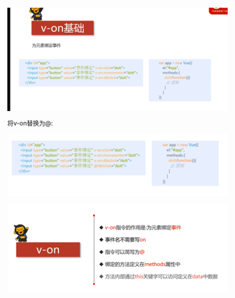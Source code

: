 ![1604044524124](assets/1604044524124.png)

将v-on替换为@:

![1604044539782](assets/1604044539782.png)

![1604045010595](assets/1604045010595.png)


